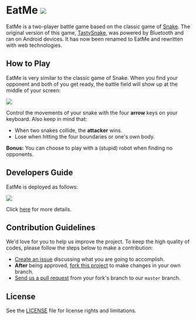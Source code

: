 # EatMe [![][ci-linux-badge]][ci-linux-state]

EatMe is a two-player battle game based on the classic game of [Snake][wiki-snake]. The original version of this game, [TastySnake][src-tastysnake], was powered by Bluetooth and ran on Android devices. It has now been renamed to EatMe and rewritten with web technologies.

## How to Play

EatMe is very similar to the classic game of Snake. When you find your opponent and both of you get ready, the battle field will show up at the middle of your screen:

![][img-help-battle]

Control the movements of your snake with the four **arrow** keys on your keyboard. Also keep in mind that:

* When two snakes collide, the **attacker** wins.
* Lose when hitting the four boundaries or one's own body.

**Bonus:** You can choose to play with a (stupid) robot when finding no opponents.

## Developers Guide

EatMe is deployed as follows:

![][img-deploy]

Click [here][doc-dev-guide] for more details.

## Contribution Guidelines

We'd love for you to help us improve the project. To keep the high quality of codes, please follow the steps below to make a contribution:

* [Create an issue][new-issue] discussing what you are going to accomplish.
* **After** being approved, [fork this project][fork-proj] to make changes in your own branch.
* [Send us a pull request][send-pr] from your fork's branch to our `master` branch.

## License

See the [LICENSE](./LICENSE) file for license rights and limitations.


[ci-linux-badge]: https://travis-ci.com/chuyangliu/EatMe.svg?token=q4pnydxbKaqNRxCuy3uZ&branch=master
[ci-linux-state]: https://travis-ci.com/chuyangliu/EatMe/

[wiki-snake]: https://en.wikipedia.org/wiki/Snake_(video_game_genre)

[src-tastysnake]: https://github.com/chuyangliu/TastySnake/

[img-help-battle]: ./client/src/assets/images/help_battle_field.png
[img-deploy]: ./docs/images/eatme_deploy.png

[doc-dev-guide]: ./docs/dev-guide.md

[new-issue]: https://github.com/chuyangliu/EatMe/issues/new/
[fork-proj]: https://help.github.com/articles/fork-a-repo/
[send-pr]: https://help.github.com/articles/about-pull-requests/
